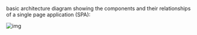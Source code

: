 basic architecture diagram showing the components and their relationships of a single page application (SPA):

![img](https://i.postimg.cc/JhTGjmmL/Diagram.png)

